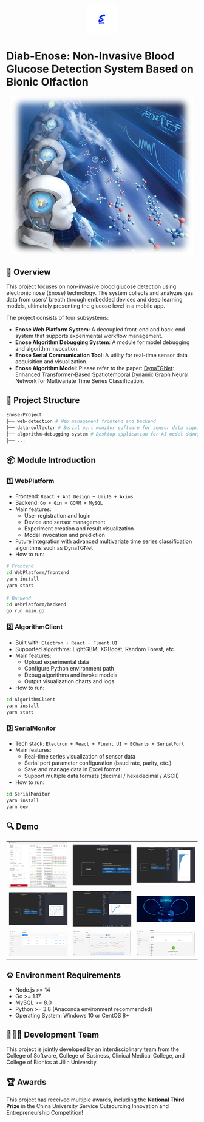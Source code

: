 


<p align="center">
  <img src="./img/logo.png" width="15%" />
</p>

# Diab-Enose: Non-Invasive Blood Glucose Detection System Based on Bionic Olfaction
<p align="center">
  <img src="./img/background.png" alt="背景图" />
</p>

## 📌 Overview

This project focuses on non-invasive blood glucose detection using electronic nose (Enose) technology. The system collects and analyzes gas data from users' breath through embedded devices and deep learning models, ultimately presenting the glucose level in a mobile app. 

The project consists of four subsystems:

- **Enose Web Platform System**: A decoupled front-end and back-end system that supports experimental workflow management.
- **Enose Algorithm Debugging System**: A module for model debugging and algorithm invocation.
- **Enose Serial Communication Tool**: A utility for real-time sensor data acquisition and visualization.
- **Enose Algorithm Model**: Please refer to the paper: [DynaTGNet](https://link.springer.com/chapter/10.1007/978-981-96-6954-7_32): Enhanced Transformer-Based Spatiotemporal Dynamic Graph Neural Network for Multivariate Time Series Classification.


## 📂 Project Structure
```bash
Enose-Project
├── web-detection # Web management frontend and backend
├── data-collector # Serial port monitor software for sensor data acquisition
├── algorithm-debugging-system # Desktop application for AI model debugging, training, and inference visualization
├── ...
```

## 📦 Module Introduction
### 1️⃣ WebPlatform
- Frontend: `React + Ant Design + UmiJS + Axios`
- Backend: `Go + Gin + GORM + MySQL`
- Main features:
  - User registration and login
  - Device and sensor management
  - Experiment creation and result visualization
  - Model invocation and prediction
- Future integration with advanced multivariate time series classification algorithms such as DynaTGNet
- How to run:
```bash
# Frontend
cd WebPlatform/frontend
yarn install
yarn start

# Backend
cd WebPlatform/backend
go run main.go
```

### 2️⃣ AlgorithmClient
- Built with: `Electron + React + Fluent UI`
- Supported algorithms: LightGBM, XGBoost, Random Forest, etc.
- Main features:
  - Upload experimental data
  - Configure Python environment path
  - Debug algorithms and invoke models
  - Output visualization charts and logs
- How to run:
```bash
cd AlgorithmClient
yarn install
yarn start
```

### 3️⃣ SerialMonitor
- Tech stack: `Electron + React + Fluent UI + ECharts + SerialPort`
- Main features:
  - Real-time series visualization of sensor data
  - Serial port parameter configuration (baud rate, parity, etc.)
  - Save and manage data in Excel format
  - Support multiple data formats (decimal / hexadecimal / ASCII)
- How to run:
```bash
cd SerialMonitor
yarn install
yarn dev
```

## 🔍 Demo
<table>
  <tr>
    <td><img src="./img/demo1_serial.png" style="width:100%"></td>
    <td><img src="./img/demo2_algorithm.png" style="width:100%"></td>
    <td><img src="./img/demo3_algorithm.png" style="width:100%"></td>
  </tr>
  <tr>
    <td><img src="./img/demo4_algorithm.png" style="width:100%"></td>
    <td><img src="./img/demo5_algorithm.png" style="width:100%"></td>
    <td><img src="./img/demo6_platform.png" style="width:100%"></td>
  </tr>
  <tr>
    <td><img src="./img/demo7_platform.png" style="width:100%"></td>
    <td><img src="./img/demo8_platform.png" style="width:100%"></td>
    <td><img src="./img/demo9_platform.png" style="width:100%"></td>
  </tr>
</table>


## ⚙️ Environment Requirements
- Node.js >= 14
- Go >= 1.17
- MySQL >= 8.0
- Python >= 3.8 (Anaconda environment recommended)
- Operating System: Windows 10 or CentOS 8+


## 🧑‍🤝‍🧑 Development Team
This project is jointly developed by an interdisciplinary team from the College of Software, College of Business, Clinical Medical College, and College of Bionics at Jilin University.


## 🏆 Awards
This project has received multiple awards, including the **National Third Prize** in the China University Service Outsourcing Innovation and Entrepreneurship Competition!
